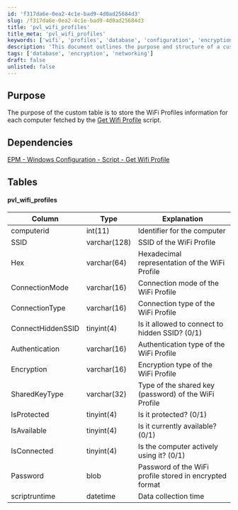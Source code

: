 ```yaml
---
id: 'f317da6e-0ea2-4c1e-bad9-4d0ad25684d3'
slug: /f317da6e-0ea2-4c1e-bad9-4d0ad25684d3
title: 'pvl_wifi_profiles'
title_meta: 'pvl_wifi_profiles'
keywords: ['wifi', 'profiles', 'database', 'configuration', 'encryption', 'authentication']
description: 'This document outlines the purpose and structure of a custom table designed to store WiFi Profiles information for each computer, including dependencies and detailed column explanations.'
tags: ['database', 'encryption', 'networking']
draft: false
unlisted: false
---
```


## Purpose

The purpose of the custom table is to store the WiFi Profiles information for each computer fetched by the [Get Wifi Profile](/docs/d97282c0-4d81-46f9-b821-d553c2d8a596) script.

## Dependencies

[EPM - Windows Configuration - Script - Get Wifi Profile](/docs/d97282c0-4d81-46f9-b821-d553c2d8a596)

## Tables

#### pvl_wifi_profiles

| Column               | Type         | Explanation                                               |
|----------------------|--------------|----------------------------------------------------------|
| computerid           | int(11)     | Identifier for the computer                              |
| SSID                 | varchar(128) | SSID of the WiFi Profile                                 |
| Hex                  | varchar(64)  | Hexadecimal representation of the WiFi Profile           |
| ConnectionMode       | varchar(16)  | Connection mode of the WiFi Profile                      |
| ConnectionType       | varchar(16)  | Connection type of the WiFi Profile                      |
| ConnectHiddenSSID    | tinyint(4)   | Is it allowed to connect to hidden SSID? (0/1)          |
| Authentication       | varchar(16)  | Authentication type of the WiFi Profile                  |
| Encryption           | varchar(16)  | Encryption type of the WiFi Profile                      |
| SharedKeyType        | varchar(32)  | Type of the shared key (password) of the WiFi Profile    |
| IsProtected          | tinyint(4)   | Is it protected? (0/1)                                   |
| IsAvailable          | tinyint(4)   | Is it currently available? (0/1)                         |
| IsConnected          | tinyint(4)   | Is the computer actively using it? (0/1)                 |
| Password             | blob         | Password of the WiFi profile stored in encrypted format   |
| scriptruntime        | datetime     | Data collection time                                      |
